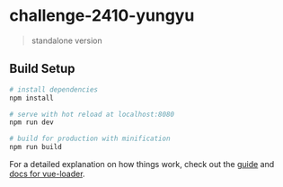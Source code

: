 # challenge-2410-yungyu

> standalone version

## Build Setup

``` bash
# install dependencies
npm install

# serve with hot reload at localhost:8080
npm run dev

# build for production with minification
npm run build

```

For a detailed explanation on how things work, check out the [guide](http://vuejs-templates.github.io/webpack/) and [docs for vue-loader](http://vuejs.github.io/vue-loader).
